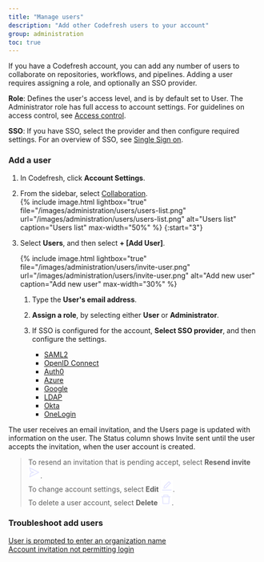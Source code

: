 ```yaml
---
title: "Manage users"
description: "Add other Codefresh users to your account"
group: administration
toc: true
---
```


If you have a Codefresh account, you can add any number of users to collaborate on repositories, workflows, and pipelines. Adding a user requires assigning a role, and optionally an SSO provider. 

**Role**: Defines the user's access level, and is by default set to User. The Administrator role has full access to account settings. 
For guidelines on access control, see [Access control]({{site.baseurl}}/docs/administration/access-control/).  

**SSO**: If you have SSO, select the provider and then configure required settings. For an overview of SSO, see [Single Sign on]({{site.baseurl}}/docs/administration/single-sign-on/).

### Add a user  
1. In Codefresh, click **Account Settings**.
1. From the sidebar, select [Collaboration]((https://g.codefresh.io/2.0/account-settings/users){:target="\_blank"}).  
   {% include
   image.html
   lightbox="true"
   file="/images/administration/users/users-list.png"
   url="/images/administration/users/users-list.png"
   alt="Users list"
   caption="Users list"
   max-width="50%"
   %}
{:start="3"} 
1. Select **Users**, and then select **+ [Add User]**.

   {% include 
   image.html 
   lightbox="true" 
   file="/images/administration/users/invite-user.png" 
   url="/images/administration/users/invite-user.png" 
   alt="Add new user" 
   caption="Add new user"
   max-width="30%" 
   %}  

   1. Type the **User's email address**.  
   1. **Assign a role**, by selecting either **User** or **Administrator**.  
   1. If SSO is configured for the account, **Select SSO provider**, and then configure the settings.  

      * [SAML2]({{site.baseurl}}/docs/administration/single-sign-on/sso-setup-saml2.md) 
      * [OpenID Connect]({{site.baseurl}}/docs/administration/single-sign-on/sso-setup-oauth2.md) 
      * [Auth0]({{site.baseurl}}/docs/administration/single-sign-on/sso-auth0.md) 
      * [Azure]({{site.baseurl}}/docs/administration/single-sign-on/sso-azure.md)  
      * [Google]({{site.baseurl}}/docs/administration/single-sign-on/sso-google.md)
      * [LDAP]({{site.baseurl}}/docs/administration/single-sign-on/sso-ldap.md)
      * [Okta]({{site.baseurl}}/docs/administration/single-sign-on/sso-okta.md)
      * [OneLogin]({{site.baseurl}}/docs/administration/single-sign-on/sso-onelogin.md)


The user receives an email invitation, and the Users page is updated with information on the user. 
The Status column shows Invite sent until the user accepts the invitation, when the user account is created. 

> To resend an invitation that is pending accept, select **Resend invite** ![](/images/administration/users/icon-Send.png?display=inline-block).    
> To change account settings, select **Edit** ![](/images/administration/users/icon-Edit.png?display=inline-block).  
> To delete a user account, select **Delete** ![](/images/administration/users/icon-Delete.png?display=inline-block). 

### Troubleshoot add users
[User is prompted to enter an organization name](https://support.codefresh.io/hc/en-us/articles/360020177959-User-is-prompted-to-enter-an-organization-name)  
[Account invitation not permitting login](https://support.codefresh.io/hc/en-us/articles/360015251000-Account-invitation-not-permitting-login)

